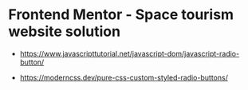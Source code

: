 # Frontend Mentor - Space tourism website solution


- https://www.javascripttutorial.net/javascript-dom/javascript-radio-button/

- https://moderncss.dev/pure-css-custom-styled-radio-buttons/